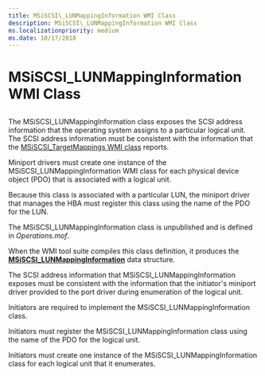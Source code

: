 ```yaml
---
title: MSiSCSI\_LUNMappingInformation WMI Class
description: MSiSCSI\_LUNMappingInformation WMI Class
ms.localizationpriority: medium
ms.date: 10/17/2018
---
```


# MSiSCSI\_LUNMappingInformation WMI Class


## <span id="ddk_msiscsi_lunmappinginformation_wmi_class_kr"></span><span id="DDK_MSISCSI_LUNMAPPINGINFORMATION_WMI_CLASS_KR"></span>


The MSiSCSI\_LUNMappingInformation class exposes the SCSI address information that the operating system assigns to a particular logical unit. The SCSI address information must be consistent with the information that the [MSiSCSI\_TargetMappings WMI class](msiscsi-targetmappings-wmi-class.md) reports.

Miniport drivers must create one instance of the MSiSCSI\_LUNMappingInformation WMI class for each physical device object (PDO) that is associated with a logical unit.

Because this class is associated with a particular LUN, the miniport driver that manages the HBA must register this class using the name of the PDO for the LUN.

The MSiSCSI\_LUNMappingInformation class is unpublished and is defined in *Operations.mof*.

When the WMI tool suite compiles this class definition, it produces the [**MSiSCSI\_LUNMappingInformation**](/windows-hardware/drivers/ddi/iscsiop/ns-iscsiop-_msiscsi_lunmappinginformation) data structure.

The SCSI address information that MSiSCSI\_LUNMappingInformation exposes must be consistent with the information that the initiator's miniport driver provided to the port driver during enumeration of the logical unit.

Initiators are required to implement the MSiSCSI\_LUNMappingInformation class.

Initiators must register the MSiSCSI\_LUNMappingInformation class using the name of the PDO for the logical unit.

Initiators must create one instance of the MSiSCSI\_LUNMappingInformation class for each logical unit that it enumerates.

 

